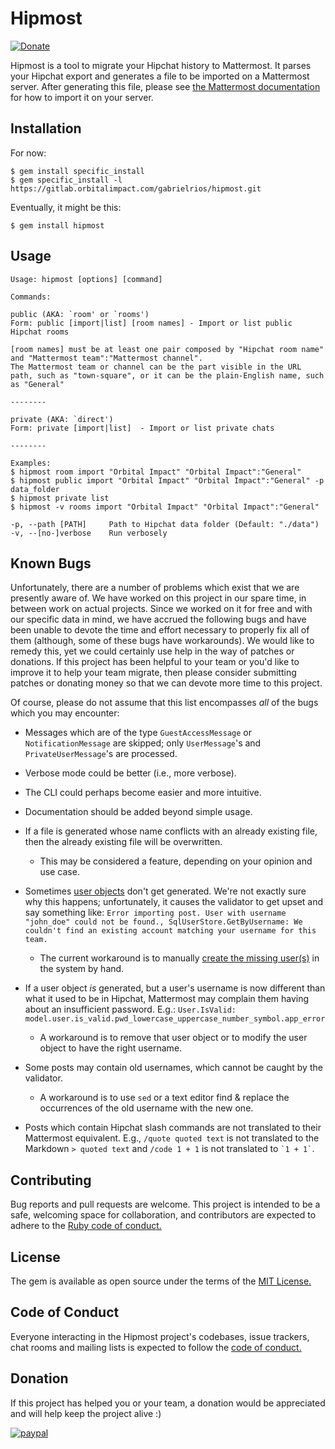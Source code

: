 # Hipmost

[![Donate](https://img.shields.io/badge/Donate-PayPal-green.svg)](https://www.paypal.com/cgi-bin/webscr?cmd=_s-xclick&hosted_button_id=AYNCCNVFYPKXW)

Hipmost is a tool to migrate your Hipchat history to Mattermost. It parses your Hipchat export and generates a file to be imported on a Mattermost server. After generating this file, please see [the Mattermost documentation](https://docs.mattermost.com/deployment/bulk-loading.html) for how to import it on your server.

## Installation

For now:

    $ gem install specific_install
    $ gem specific_install -l https://gitlab.orbitalimpact.com/gabrielrios/hipmost.git

Eventually, it might be this:

    $ gem install hipmost

## Usage

    Usage: hipmost [options] [command]

    Commands:

    public (AKA: `room' or `rooms')
    Form: public [import|list] [room names] - Import or list public Hipchat rooms

    [room names] must be at least one pair composed by "Hipchat room name" and "Mattermost team":"Mattermost channel".
    The Mattermost team or channel can be the part visible in the URL path, such as "town-square", or it can be the plain-English name, such as "General"

    --------

    private (AKA: `direct')
    Form: private [import|list]  - Import or list private chats

    --------

    Examples:
    $ hipmost room import "Orbital Impact" "Orbital Impact":"General"
    $ hipmost public import "Orbital Impact" "Orbital Impact":"General" -p data_folder
    $ hipmost private list
    $ hipmost -v rooms import "Orbital Impact" "Orbital Impact":"General"

    -p, --path [PATH]     Path to Hipchat data folder (Default: "./data")
    -v, --[no-]verbose    Run verbosely

## Known Bugs
Unfortunately, there are a number of problems which exist that we are presently aware of. We have worked on this project in our spare time, in between work on actual projects. Since we worked on it for free and with our specific data in mind, we have accrued the following bugs and have been unable to devote the time and effort necessary to properly fix all of them (although, some of these bugs have workarounds). We would like to remedy this, yet we could certainly use help in the way of patches or donations. If this project has been helpful to your team or you'd like to improve it to help your team migrate, then please consider submitting patches or donating money so that we can devote more time to this project.

Of course, please do not assume that this list encompasses *all* of the bugs which you may encounter:

- Messages which are of the type `GuestAccessMessage` or `NotificationMessage` are skipped; only `UserMessage`'s and `PrivateUserMessage`'s are processed.
- Verbose mode could be better (i.e., more verbose).
- The CLI could perhaps become easier and more intuitive.
- Documentation should be added beyond simple usage.
- If a file is generated whose name conflicts with an already existing file, then the already existing file will be overwritten.
    - This may be considered a feature, depending on your opinion and use case.
- Sometimes [user objects](https://docs.mattermost.com/deployment/bulk-loading.html#user-object) don't get generated. We're not exactly sure why this happens; unfortunately, it causes the validator to get upset and say something like: `Error importing post. User with username "john_doe" could not be found., SqlUserStore.GetByUsername: We couldn't find an existing account matching your username for this team.`

    - The current workaround is to manually [create the missing user(s)](https://docs.mattermost.com/administration/command-line-tools.html#mattermost-user-create) in the system by hand.

- If a user object *is* generated, but a user's username is now different than what it used to be in Hipchat, Mattermost may complain them having about an insufficient password. E.g.: `User.IsValid: model.user.is_valid.pwd_lowercase_uppercase_number_symbol.app_error`
    - A workaround is to remove that user object or to modify the user object to have the right username.
- Some posts may contain old usernames, which cannot be caught by the validator.
    - A workaround is to use `sed` or a text editor find & replace the occurrences of the old username with the new one.
- Posts which contain Hipchat slash commands are not translated to their Mattermost equivalent. E.g., `/quote quoted text` is not translated to the Markdown `> quoted text` and `/code 1 + 1` is not translated to ``` `1 + 1` ```.

## Contributing

Bug reports and pull requests are welcome. This project is intended to be a safe, welcoming space for collaboration, and contributors are expected to adhere to the [Ruby code of conduct.](https://www.ruby-lang.org/en/conduct/)

## License

The gem is available as open source under the terms of the [MIT License.](https://opensource.org/licenses/MIT)

## Code of Conduct

Everyone interacting in the Hipmost project's codebases, issue trackers, chat rooms and mailing lists is expected to follow the [code of conduct.](./CODE_OF_CONDUCT.md)

## Donation
If this project has helped you or your team, a donation would be appreciated and will help keep the project alive :)

[![paypal](https://www.paypalobjects.com/en_US/i/btn/btn_donate_LG.gif)](https://www.paypal.com/cgi-bin/webscr?cmd=_s-xclick&hosted_button_id=AYNCCNVFYPKXW)
